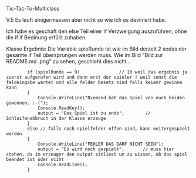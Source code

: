 Tic-Tac-To-Multiclass

V.5 Es leuft einigermassen aber nicht so wie ich es deviniert habe.

Ich habe es geschaft den else Teil einer if Verzweigung auszuführen, ohne die if if Bedinung erfüllt zuhaben. 


Klasse Ergebnis:                    Die Variable spieRunde ist wie im Bild derzeit 2 sodas der gesamte if Teil übersprungen werden muss. Wie im Bild "Bild zur README.md .png" zu sehen, geschieht dies nicht...


            if (spielRunde == 9)               // 10 weil das ergebnis ja zuerst aufgerufen wird und dann erst der spieler ! weil sonst die feldeingabe wartet und alle felder besetz sind falls keienr gewinne kann
            {
                Console.WriteLine("Niemand hat das Spiel von euch beiden gewonnen. :-(");
                Console.ReadKey();
                output = "Das Spiel ist zu ende";        // Schleifenabbruch in der Klasse erzeuge
            } 
            else // falls noch spielfelder offen sind, kann weitergespielt werden
            {
                Console.WriteLine("FEHLER DAS DARF NICHT SEIN");
                output = "Es wird noch gespielt";       // muss hier stehen, da im erzeuger den output einliest um zu wissen, ob das spiel beendet ist oder nciht
                Console.ReadLine();
            }
